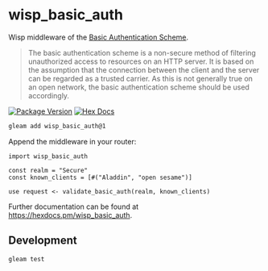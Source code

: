 # wisp_basic_auth

Wisp middleware of the [Basic Authentication Scheme][basicaa].

> The basic authentication scheme is a non-secure method of filtering unauthorized access to resources on an HTTP server. It is based on the assumption that the connection between the client and the server can be regarded as a trusted carrier. As this is not generally true on an open network, the basic authentication scheme should be used accordingly.

[![Package Version](https://img.shields.io/hexpm/v/wisp_basic_auth)](https://hex.pm/packages/wisp_basic_auth)
[![Hex Docs](https://img.shields.io/badge/hex-docs-ffaff3)](https://hexdocs.pm/wisp_basic_auth/)

```sh
gleam add wisp_basic_auth@1
```

Append the middleware in your router:

```gleam
import wisp_basic_auth

const realm = "Secure"
const known_clients = [#("Aladdin", "open sesame")]

use request <- validate_basic_auth(realm, known_clients)

```

Further documentation can be found at <https://hexdocs.pm/wisp_basic_auth>.

## Development

```sh
gleam test
```

[basicaa]: https://www.w3.org/Protocols/HTTP/1.0/spec.html#BasicAA